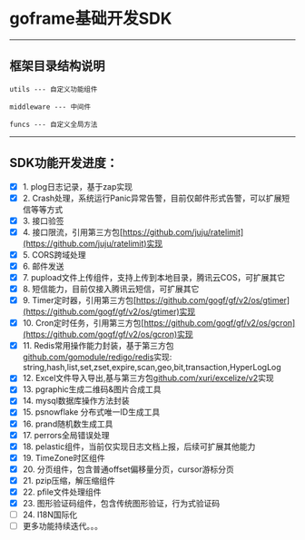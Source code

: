 # goframe基础开发SDK

---

## 框架目录结构说明

    utils --- 自定义功能组件

    middleware --- 中间件

    funcs --- 自定义全局方法

---

## SDK功能开发进度：

* [X] 1\.  plog日志记录，基于zap实现
* [X] 2\.  Crash处理，系统运行Panic异常告警，目前仅邮件形式告警，可以扩展短信等等方式
* [X] 3\.  接口验签
* [X] 4\.  接口限流，引用第三方包[https://github.com/juju/ratelimit](https://github.com/juju/ratelimit)实现
* [X] 5\.  CORS跨域处理
* [X] 6\.  邮件发送
* [X] 7\.  pupload文件上传组件，支持上传到本地目录，腾讯云COS，可扩展其它
* [X] 8\.  短信能力，目前仅接入腾讯云短信，可扩展其它
* [X] 9\.  Timer定时器，引用第三方包[https://github.com/gogf/gf/v2/os/gtimer](https://github.com/gogf/gf/v2/os/gtimer)实现
* [X] 10\.  Cron定时任务，引用第三方包[https://github.com/gogf/gf/v2/os/gcron](https://github.com/gogf/gf/v2/os/gcron)实现
* [X] 11\.  Redis常用操作能力封装，基于第三方包[github.com/gomodule/redigo/redis]([https://](https://pkg.go.dev/)github.com/gomodule/redigo/redis)实现: string,hash,list,set,zset,expire,scan,geo,bit,transaction,HyperLogLog
* [X] 12\.  Excel文件导入导出,基与第三方包[github.com/xuri/excelize/v2](https://pkg.go.dev/github.com/xuri/excelize/v2)实现
* [X] 13\.  pgraphic生成二维码&图片合成工具
* [X] 14\.  mysql数据库操作方法封装
* [X] 15\.  psnowflake 分布式唯一ID生成工具
* [X] 16\.  prand随机数生成工具
* [X] 17\.  perrors全局错误处理
* [X] 18\.  pelastic组件，当前仅实现日志文档上报，后续可扩展其他能力
* [X] 19\.  TimeZone时区组件
* [X] 20\.  分页组件，包含普通offset偏移量分页，cursor游标分页
* [X] 21\.  pzip压缩，解压缩组件
* [X] 22\.  pfile文件处理组件
* [X] 23\.  图形验证码组件，包含传统图形验证，行为式验证码
* [ ] 24\.  I18N国际化
* [ ] 更多功能持续迭代。。。
